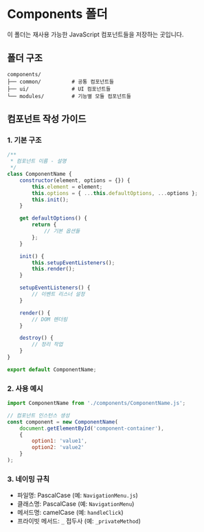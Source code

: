 # Components 폴더

이 폴더는 재사용 가능한 JavaScript 컴포넌트들을 저장하는 곳입니다.

## 폴더 구조

```
components/
├── common/          # 공통 컴포넌트들
├── ui/              # UI 컴포넌트들
└── modules/         # 기능별 모듈 컴포넌트들
```

## 컴포넌트 작성 가이드

### 1. 기본 구조

```javascript
/**
 * 컴포넌트 이름 - 설명
 */
class ComponentName {
    constructor(element, options = {}) {
        this.element = element;
        this.options = { ...this.defaultOptions, ...options };
        this.init();
    }

    get defaultOptions() {
        return {
            // 기본 옵션들
        };
    }

    init() {
        this.setupEventListeners();
        this.render();
    }

    setupEventListeners() {
        // 이벤트 리스너 설정
    }

    render() {
        // DOM 렌더링
    }

    destroy() {
        // 정리 작업
    }
}

export default ComponentName;
```

### 2. 사용 예시

```javascript
import ComponentName from './components/ComponentName.js';

// 컴포넌트 인스턴스 생성
const component = new ComponentName(
    document.getElementById('component-container'),
    {
        option1: 'value1',
        option2: 'value2'
    }
);
```

### 3. 네이밍 규칙

- 파일명: PascalCase (예: `NavigationMenu.js`)
- 클래스명: PascalCase (예: `NavigationMenu`)
- 메서드명: camelCase (예: `handleClick`)
- 프라이빗 메서드: `_` 접두사 (예: `_privateMethod`)